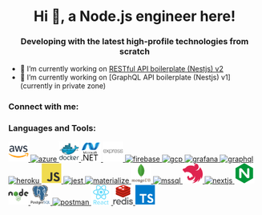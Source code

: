<h1 align="center">Hi 👋, a Node.js engineer here!</h1>
<h3 align="center">Developing with the latest high-profile technologies from scratch</h3>

- 🔭 I’m currently working on [RESTful API boilerplate (Nestjs) v2](https://github.com/janlibal/boilerplate-backend-nest-api-v2)
- 🔭 I’m currently working on [GraphQL API boilerplate (Nestjs) v1](currently in private zone)

<h3 align="left">Connect with me:</h3>
<p align="left">
</p>

<h3 align="left">Languages and Tools:</h3>
<p align="left"> <a href=https://aws.amazon.com target="_blank" rel="noreferrer"> <img src=https://raw.githubusercontent.com/devicons/devicon/master/icons/amazonwebservices/amazonwebservices-original-wordmark.svg alt="aws" width="40" height="40"/> </a> <a href=https://azure.microsoft.com/en-in/ target="_blank" rel="noreferrer"> <img src=https://www.vectorlogo.zone/logos/microsoft_azure/microsoft_azure-icon.svg alt="azure" width="40" height="40"/> </a> <a href=https://www.docker.com/ target="_blank" rel="noreferrer"> <img src=https://raw.githubusercontent.com/devicons/devicon/master/icons/docker/docker-original-wordmark.svg alt="docker" width="40" height="40"/> </a> <a href=https://dotnet.microsoft.com/ target="_blank" rel="noreferrer"> <img src=https://raw.githubusercontent.com/devicons/devicon/master/icons/dot-net/dot-net-original-wordmark.svg alt="dotnet" width="40" height="40"/> </a> <a href=https://expressjs.com target="_blank" rel="noreferrer"> <img src=https://raw.githubusercontent.com/devicons/devicon/master/icons/express/express-original-wordmark.svg alt="express" width="40" height="40"/> </a> <a href=https://firebase.google.com/ target="_blank" rel="noreferrer"> <img src=https://www.vectorlogo.zone/logos/firebase/firebase-icon.svg alt="firebase" width="40" height="40"/> </a> <a href=https://cloud.google.com target="_blank" rel="noreferrer"> <img src=https://www.vectorlogo.zone/logos/google_cloud/google_cloud-icon.svg alt="gcp" width="40" height="40"/> </a> <a href=https://grafana.com target="_blank" rel="noreferrer"> <img src=https://www.vectorlogo.zone/logos/grafana/grafana-icon.svg alt="grafana" width="40" height="40"/> </a> <a href=https://graphql.org target="_blank" rel="noreferrer"> <img src=https://www.vectorlogo.zone/logos/graphql/graphql-icon.svg alt="graphql" width="40" height="40"/> </a> <a href=https://heroku.com target="_blank" rel="noreferrer"> <img src=https://www.vectorlogo.zone/logos/heroku/heroku-icon.svg alt="heroku" width="40" height="40"/> </a> <a href=https://developer.mozilla.org/en-US/docs/Web/JavaScript target="_blank" rel="noreferrer"> <img src=https://raw.githubusercontent.com/devicons/devicon/master/icons/javascript/javascript-original.svg alt="javascript" width="40" height="40"/> </a> <a href=https://jestjs.io target="_blank" rel="noreferrer"> <img src=https://www.vectorlogo.zone/logos/jestjsio/jestjsio-icon.svg alt="jest" width="40" height="40"/> </a> <a href=https://materializecss.com/ target="_blank" rel="noreferrer"> <img src=https://raw.githubusercontent.com/prplx/svg-logos/5585531d45d294869c4eaab4d7cf2e9c167710a9/svg/materialize.svg alt="materialize" width="40" height="40"/> </a> <a href=https://www.mongodb.com/ target="_blank" rel="noreferrer"> <img src=https://raw.githubusercontent.com/devicons/devicon/master/icons/mongodb/mongodb-original-wordmark.svg alt="mongodb" width="40" height="40"/> </a> <a href=https://www.microsoft.com/en-us/sql-server target="_blank" rel="noreferrer"> <img src=https://www.svgrepo.com/show/303229/microsoft-sql-server-logo.svg alt="mssql" width="40" height="40"/> </a> <a href=https://nestjs.com/ target="_blank" rel="noreferrer"> <img src=https://raw.githubusercontent.com/devicons/devicon/master/icons/nestjs/nestjs-plain.svg alt="nestjs" width="40" height="40"/> </a> <a href=https://nextjs.org/ target="_blank" rel="noreferrer"> <img src=https://cdn.worldvectorlogo.com/logos/nextjs-2.svg alt="nextjs" width="40" height="40"/> </a> <a href=https://www.nginx.com target="_blank" rel="noreferrer"> <img src=https://raw.githubusercontent.com/devicons/devicon/master/icons/nginx/nginx-original.svg alt="nginx" width="40" height="40"/> </a> <a href=https://nodejs.org target="_blank" rel="noreferrer"> <img src=https://raw.githubusercontent.com/devicons/devicon/master/icons/nodejs/nodejs-original-wordmark.svg alt="nodejs" width="40" height="40"/> </a> <a href=https://www.postgresql.org target="_blank" rel="noreferrer"> <img src=https://raw.githubusercontent.com/devicons/devicon/master/icons/postgresql/postgresql-original-wordmark.svg alt="postgresql" width="40" height="40"/> </a> <a href=https://postman.com target="_blank" rel="noreferrer"> <img src=https://www.vectorlogo.zone/logos/getpostman/getpostman-icon.svg alt="postman" width="40" height="40"/> </a> <a href=https://reactjs.org/ target="_blank" rel="noreferrer"> <img src=https://raw.githubusercontent.com/devicons/devicon/master/icons/react/react-original-wordmark.svg alt="react" width="40" height="40"/> </a> <a href=https://redis.io target="_blank" rel="noreferrer"> <img src=https://raw.githubusercontent.com/devicons/devicon/master/icons/redis/redis-original-wordmark.svg alt="redis" width="40" height="40"/> </a> <a href=https://www.typescriptlang.org/ target="_blank" rel="noreferrer"> <img src=https://raw.githubusercontent.com/devicons/devicon/master/icons/typescript/typescript-original.svg alt="typescript" width="40" height="40"/> </a> </p>